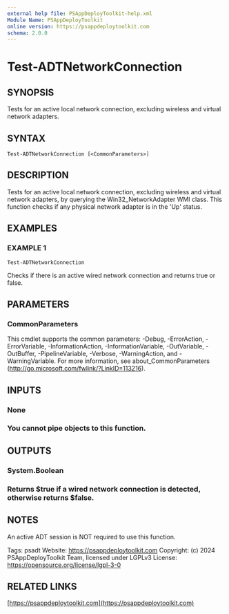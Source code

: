 ```yaml
---
external help file: PSAppDeployToolkit-help.xml
Module Name: PSAppDeployToolkit
online version: https://psappdeploytoolkit.com
schema: 2.0.0
---
```


# Test-ADTNetworkConnection

## SYNOPSIS
Tests for an active local network connection, excluding wireless and virtual network adapters.

## SYNTAX

```
Test-ADTNetworkConnection [<CommonParameters>]
```

## DESCRIPTION
Tests for an active local network connection, excluding wireless and virtual network adapters, by querying the Win32_NetworkAdapter WMI class.
This function checks if any physical network adapter is in the 'Up' status.

## EXAMPLES

### EXAMPLE 1
```
Test-ADTNetworkConnection
```

Checks if there is an active wired network connection and returns true or false.

## PARAMETERS

### CommonParameters
This cmdlet supports the common parameters: -Debug, -ErrorAction, -ErrorVariable, -InformationAction, -InformationVariable, -OutVariable, -OutBuffer, -PipelineVariable, -Verbose, -WarningAction, and -WarningVariable.
For more information, see about_CommonParameters (http://go.microsoft.com/fwlink/?LinkID=113216).

## INPUTS

### None
### You cannot pipe objects to this function.
## OUTPUTS

### System.Boolean
### Returns $true if a wired network connection is detected, otherwise returns $false.
## NOTES
An active ADT session is NOT required to use this function.

Tags: psadt
Website: https://psappdeploytoolkit.com
Copyright: (c) 2024 PSAppDeployToolkit Team, licensed under LGPLv3
License: https://opensource.org/license/lgpl-3-0

## RELATED LINKS

[https://psappdeploytoolkit.com](https://psappdeploytoolkit.com)

